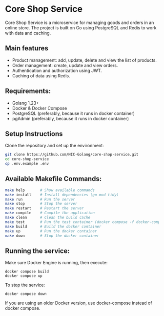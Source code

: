 # Core Shop Service

Core Shop Service is a microservice for managing goods and orders in an online store. The project is built on Go using PostgreSQL and Redis to work with data and caching.

## Main features

- Product management: add, update, delete and view the list of products.
- Order management: create, update and view orders.
- Authentication and authorization using JWT.
- Caching of data using Redis.

## Requirements:

- Golang 1.23+
- Docker & Docker Compose
- PostgreSQL (preferably, because it runs in docker container)
- pgAdmin    (preferably, because it runs in docker container)

## Setup Instructions  

Clone the repository and set up the environment:  

```sh
git clone https://github.com/NIC-Golang/core-shop-service.git
cd core-shop-service
cp .env.example .env
```
## Available Makefile Commands:
```sh
make help       # Show available commands  
make install    # Install dependencies (go mod tidy)  
make run        # Run the server  
make stop       # Stop the server  
make restart    # Restart the server  
make compile    # Compile the application  
make clean      # Clean the build cache  
make test       # Run the test container (docker compose -f docker-compose.test.yml up -d)  
make build      # Build the docker container  
make up         # Run the docker container  
make down       # Stop the docker container
```

## Running the service:
Make sure Docker Engine is running, then execute:
```
docker compose build
docker compose up
```
To stop the service:
```
docker compose down
```
If you are using an older Docker version, use docker-compose instead of docker compose.